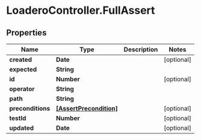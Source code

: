 # LoaderoController.FullAssert

## Properties
Name | Type | Description | Notes
------------ | ------------- | ------------- | -------------
**created** | **Date** |  | [optional] 
**expected** | **String** |  | 
**id** | **Number** |  | [optional] 
**operator** | **String** |  | 
**path** | **String** |  | 
**preconditions** | [**[AssertPrecondition]**](AssertPrecondition.md) |  | [optional] 
**testId** | **Number** |  | [optional] 
**updated** | **Date** |  | [optional] 


